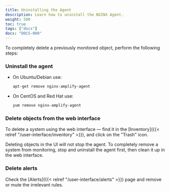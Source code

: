 ```yaml
---
title: Uninstalling the Agent
description: Learn how to uninstall the NGINX Agent.
weight: 500
toc: true
tags: ["docs"]
docs: "DOCS-000"
---
```


To completely delete a previously monitored object, perform the following steps:


### Uninstall the agent

- On Ubuntu/Debian use:

    ```bash
    apt-get remove nginx-amplify-agent
    ```

- On CentOS and Red Hat use:

    ```bash
    yum remove nginx-amplify-agent
    ```

### Delete objects from the web interface

To delete a system using the web interface — find it in the [Inventory]({{< relref "/user-interface/inventory" >}}), and click on the "Trash" icon.

Deleting objects in the UI will not stop the agent. To completely remove a system from monitoring, stop and uninstall the agent first, then clean it up in the web interface.

### Delete alerts

  Check the [Alerts]({{< relref "/user-interface/alerts" >}}) page and remove or mute the irrelevant rules.

